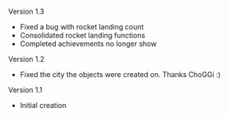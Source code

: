 Version 1.3
 - Fixed a bug with rocket landing count
 - Consolidated rocket landing functions
 - Completed achievements no longer show

Version 1.2
 - Fixed the city the objects were created on. Thanks ChoGGi :)

Version 1.1
  - Initial creation
